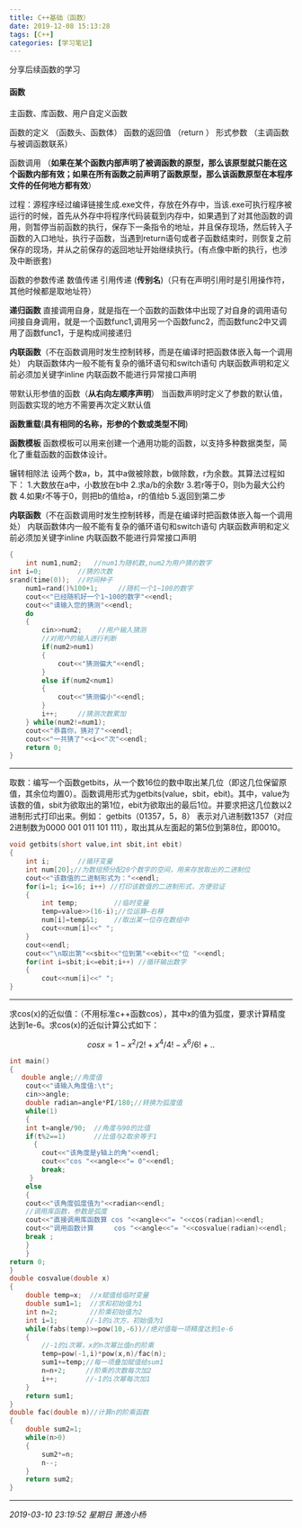 ```yaml
---
title: C++基础（函数）
date: 2019-12-08 15:13:28
tags: [C++]
categories: [学习笔记]
---
```


分享后续函数的学习

<!-- more-->



#### 函数

主函数、库函数、用户自定义函数

函数的定义	（函数头、函数体）
函数的返回值	（return ）
形式参数	（主调函数与被调函数联系）

函数调用 	（**如果在某个函数内部声明了被调函数的原型，那么该原型就只能在这个函数内部有效；如果在所有函数之前声明了函数原型，那么该函数原型在本程序文件的任何地方都有效**）

过程：源程序经过编译链接生成.exe文件，存放在外存中，当该.exe可执行程序被运行的时候，首先从外存中将程序代码装载到内存中，如果遇到了对其他函数的调用，则暂停当前函数的执行，保存下一条指令的地址，并且保存现场，然后转入子函数的入口地址，执行子函数，当遇到return语句或者子函数结束时，则恢复之前保存的现场，并从之前保存的返回地址开始继续执行。(有点像中断的执行，也涉及中断嵌套)

函数的参数传递
数值传递
引用传递	(**传别名**)（只有在声明引用时是引用操作符，其他时候都是取地址符）

**递归函数**
直接调用自身，就是指在一个函数的函数体中出现了对自身的调用语句
间接自身调用，就是一个函数func1,调用另一个函数func2，而函数func2中又调用了函数func1，于是构成间接递归

**内联函数**（不在函数调用时发生控制转移，而是在编译时把函数体嵌入每一个调用处）
内联函数体内一般不能有复杂的循环语句和switch语句
内联函数声明和定义前必须加关键字inline
内联函数不能进行异常接口声明

带默认形参值的函数（**从右向左顺序声明**）
当函数声明时定义了参数的默认值，则函数实现的地方不需要再次定义默认值

**函数重载**(**具有相同的名称，形参的个数或类型不同**)

**函数模板**
函数模板可以用来创建一个通用功能的函数，以支持多种数据类型，简化了重载函数的函数体设计。

辗转相除法
设两个数a，b，其中a做被除数，b做除数，r为余数。其算法过程如下：
1.大数放在a中，小数放在b中
2.求a/b的余数r
3.若r等于0，则b为最大公约数
4.如果r不等于0，则把b的值给a，r的值给b
5.返回到第二步

**内联函数**（不在函数调用时发生控制转移，而是在编译时把函数体嵌入每一个调用处）
内联函数体内一般不能有复杂的循环语句和switch语句
内联函数声明和定义前必须加关键字inline
内联函数不能进行异常接口声明

```c++
{
    int num1,num2;   //num1为随机数,num2为用户猜的数字
int i=0;         //猜的次数
srand(time(0));  //时间种子
    num1=rand()%100+1;     //随机一个1~100的数字
    cout<<"已经随机好一个1~100的数字"<<endl;
    cout<<"请输入您的猜测"<<endl;
    do
    {
        cin>>num2;    //用户输入猜测
        //对用户的输入进行判断
        if(num2>num1)
        {
            cout<<"猜测偏大"<<endl;
        }
        else if(num2<num1)
        {
            cout<<"猜测偏小"<<endl;
        }
        i++;     //猜测次数累加
    } while(num2!=num1);
    cout<<"恭喜你，猜对了"<<endl;
    cout<<"一共猜了"<<i<<"次"<<endl;
    return 0;
}

```



------



取数：编写一个函数getbits，从一个数16位的数中取出某几位（即这几位保留原值，其余位均置0）。函数调用形式为getbits(value，sbit，ebit)。其中，value为该数的值，sbit为欲取出的第1位，ebit为欲取出的最后1位。并要求把这几位数以2进制形式打印出来。例如：
getbits（01357，5，8）
表示对八进制数1357（对应2进制数为0000 001 011 101 111），取出其从左面起的第5位到第8位，即0010。

```c++
void getbits(short value,int sbit,int ebit)
{
    int i;       //循环变量
    int num[20];//为数组预分配20个数字的空间，用来存放取出的二进制位
    cout<<"该数值的二进制形式为："<<endl;
    for(i=1; i<=16; i++) //打印该数值的二进制形式，方便验证
    {
        int temp;         //临时变量
        temp=value>>(16-i);//位运算—右移
        num[i]=temp&1;    //取出某一位存在数组中
        cout<<num[i]<<" ";
    }
    cout<<endl;
    cout<<"\n取出第"<<sbit<<"位到第"<<ebit<<"位 "<<endl;
    for(int i=sbit;i<=ebit;i++) //循环输出数字
    {
        cout<<num[i]<<" ";    
}

```



------



求cos(x)的近似值：（不用标准c++函数cos），其中x的值为弧度，要求计算精度达到1e-6。求cos(x)的近似计算公式如下：

$$cos x = 1-x^2/2!+x^4/4!-x^6/6!+..$$

```c++
int main()
{
   double angle;//角度值
    cout<<"请输入角度值:\t";
    cin>>angle;
    double radian=angle*PI/180;//转换为弧度值
    while(1)
    {
    int t=angle/90;  //角度与90的比值
	if(t%2==1)       //比值与2取余等于1  
	  {
        cout<<"该角度是y轴上的角"<<endl;
        cout<<"cos "<<angle<<"= 0"<<endl;
        break;
   	 }
    else
    {
    cout<<"该角度弧度值为"<<radian<<endl;
    //调用库函数，参数是弧度
    cout<<"直接调用库函数算 cos "<<angle<<"= "<<cos(radian)<<endl;
    cout<<"调用函数计算     cos "<<angle<<"= "<<cosvalue(radian)<<endl;
    break ;
    }
    }
return 0;
}
double cosvalue(double x)
{
    double temp=x;  //x赋值给临时变量
    double sum1=1;  //求和初始值为1
    int n=2;        //阶乘初始值为2
    int i=1;       //-1的i次方，初始值为1
    while(fabs(temp)>=pow(10,-6))//绝对值每一项精度达到1e-6
    {
        //-1的i次幂，x的n次幂比值n的阶乘
        temp=pow(-1,i)*pow(x,n)/fac(n);
        sum1+=temp;//每一项叠加赋值给sum1
        n=n+2;     //阶乘的次数每次加2
        i++;       //-1的i次幂每次加1
    }
    return sum1;
}
double fac(double n)//计算n的阶乘函数
{
    double sum2=1;
    while(n>0)
    {
        sum2*=n;
        n--;
    }
    return sum2;
}

```

------------



*2019-03-10 23:19:52 星期日
萧逸小杨*

